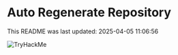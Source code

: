 # Auto Regenerate Repository

This README was last updated: 2025-04-05 11:06:56

 ![TryHackMe](https://tryhackme.com/badge/533634)
